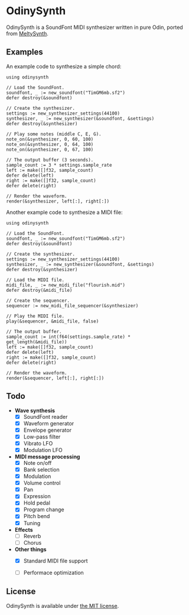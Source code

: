 # OdinySynth

OdinySynth is a SoundFont MIDI synthesizer written in pure Odin, ported from [MeltySynth](https://github.com/sinshu/meltysynth).



## Examples

An example code to synthesize a simple chord:

```odin
using odinysynth

// Load the SoundFont.
soundfont, _ := new_soundfont("TimGM6mb.sf2")
defer destroy(&soundfont)

// Create the synthesizer.
settings := new_synthesizer_settings(44100)
synthesizer, _ := new_synthesizer(&soundfont, &settings)
defer destroy(&synthesizer)

// Play some notes (middle C, E, G).
note_on(&synthesizer, 0, 60, 100)
note_on(&synthesizer, 0, 64, 100)
note_on(&synthesizer, 0, 67, 100)

// The output buffer (3 seconds).
sample_count := 3 * settings.sample_rate
left := make([]f32, sample_count)
defer delete(left)
right := make([]f32, sample_count)
defer delete(right)

// Render the waveform.
render(&synthesizer, left[:], right[:])
```

Another example code to synthesize a MIDI file:

```odin
using odinysynth

// Load the SoundFont.
soundfont, _ := new_soundfont("TimGM6mb.sf2")
defer destroy(&soundfont)

// Create the synthesizer.
settings := new_synthesizer_settings(44100)
synthesizer, _ := new_synthesizer(&soundfont, &settings)
defer destroy(&synthesizer)

// Load the MIDI file.
midi_file, _ := new_midi_file("flourish.mid")
defer destroy(&midi_file)

// Create the sequencer.
sequencer := new_midi_file_sequencer(&synthesizer)

// Play the MIDI file.
play(&sequencer, &midi_file, false)

// The output buffer.
sample_count := int(f64(settings.sample_rate) * get_length(&midi_file))
left := make([]f32, sample_count)
defer delete(left)
right := make([]f32, sample_count)
defer delete(right)

// Render the waveform.
render(&sequencer, left[:], right[:])
```



## Todo

* __Wave synthesis__
    - [x] SoundFont reader
    - [x] Waveform generator
    - [x] Envelope generator
    - [x] Low-pass filter
    - [x] Vibrato LFO
    - [x] Modulation LFO
* __MIDI message processing__
    - [x] Note on/off
    - [x] Bank selection
    - [x] Modulation
    - [x] Volume control
    - [x] Pan
    - [x] Expression
    - [x] Hold pedal
    - [x] Program change
    - [x] Pitch bend
    - [x] Tuning
* __Effects__
    - [ ] Reverb
    - [ ] Chorus
* __Other things__
    - [x] Standard MIDI file support
    - [ ] Performace optimization



## License

OdinySynth is available under [the MIT license](LICENSE.txt).
